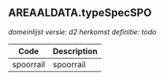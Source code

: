## AREAALDATA.typeSpecSPO

*domeinlijst versie: d2* *herkomst definitie: todo*

 |Code |Description	|
|	---	|	---	|
| spoorrail | spoorrail |
